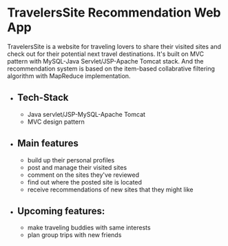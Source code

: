 
# TravelersSite Recommendation Web App
TravelersSite is a website for traveling lovers to share their visited sites and check out for their potential next travel destinations. It's built on MVC pattern with MySQL-Java Servlet/JSP-Apache Tomcat stack. And the recommendation system is based on the item-based collabrative filtering algorithm with MapReduce implementation. 
* ## Tech-Stack
  * Java servlet/JSP-MySQL-Apache Tomcat
  * MVC design pattern
* ## Main features
   * build up their personal profiles
   * post and manage their visited sites
   * comment on the sites they've reviewed
   * find out where the posted site is located
   * receive recommendations of new sites that they might like

* ## Upcoming features:
  *  make traveling buddies with same interests
  *  plan group trips with new friends

